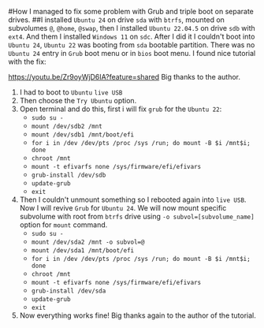 #How I managed to fix some problem with Grub and triple boot on separate drives.
##I installed `Ubuntu 24` on drive `sda` with `btrfs`, mounted on subvolumes `@`, `@home`, `@swap`, 
  then I installed `Ubuntu 22.04.5` on drive `sdb` with `ext4`.
  And them I installed `Windows 11` on `sdc`.
  After I did it I couldn't boot into `Ubuntu 24`, `Ubuntu 22` was booting from `sda` bootable partition.
  There was no `Ubuntu 24` entry in `Grub` boot menu or in `bios` boot menu.
  I found nice tutorial with the fix:

https://youtu.be/Zr9oyWjD6IA?feature=shared
Big thanks to the author.

1. I had to boot to `Ubuntu` `live USB`
2. Then choose the `Try Ubuntu` option.
3. Open terminal and do this, first i will fix `grub` for the `Ubuntu 22`:
   * `sudo su -`
   * `mount /dev/sdb2 /mnt`
   * `mount /dev/sdb1 /mnt/boot/efi`
   * `for i in /dev /dev/pts /proc /sys /run; do mount -B $i /mnt$i; done`
   * `chroot /mnt`
   * `mount -t efivarfs none /sys/firmware/efi/efivars`
   * `grub-install /dev/sdb`
   * `update-grub`
   * `exit`
4. Then I couldn't unmount something so I rebooted again into `live USB`.
   Now I will revive `Grub` for `Ubuntu 24`.
   We will now mount specific subvolume with root from `btrfs` drive
   using `-o subvol=[subvolume_name]` option for `mount` command.
   * `sudo su -`
   * `mount /dev/sda2 /mnt -o subvol=@`
   * `mount /dev/sda1 /mnt/boot/efi`
   * `for i in /dev /dev/pts /proc /sys /run; do mount -B $i /mnt$i; done`
   * `chroot /mnt`
   * `mount -t efivarfs none /sys/firmware/efi/efivars`
   * `grub-install /dev/sda`
   * `update-grub`
   * `exit`
5. Now everything works fine! Big thanks again to the author of the tutorial.

